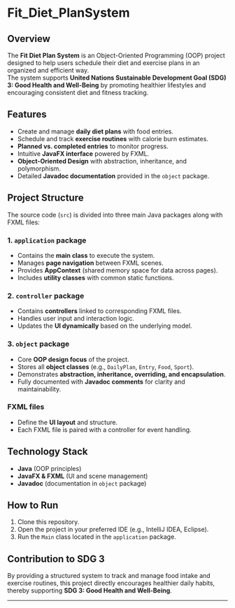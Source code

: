 # Fit_Diet_PlanSystem

## Overview
The **Fit Diet Plan System** is an Object-Oriented Programming (OOP) project designed to help users schedule their diet and exercise plans in an organized and efficient way.  
The system supports **United Nations Sustainable Development Goal (SDG) 3: Good Health and Well-Being** by promoting healthier lifestyles and encouraging consistent diet and fitness tracking.

## Features
- Create and manage **daily diet plans** with food entries.  
- Schedule and track **exercise routines** with calorie burn estimates.  
- **Planned vs. completed entries** to monitor progress.  
- Intuitive **JavaFX interface** powered by FXML.  
- **Object-Oriented Design** with abstraction, inheritance, and polymorphism.  
- Detailed **Javadoc documentation** provided in the `object` package.  

## Project Structure
The source code (`src`) is divided into three main Java packages along with FXML files:

### 1. `application` package
- Contains the **main class** to execute the system.  
- Manages **page navigation** between FXML scenes.  
- Provides **AppContext** (shared memory space for data across pages).  
- Includes **utility classes** with common static functions.  

### 2. `controller` package
- Contains **controllers** linked to corresponding FXML files.  
- Handles user input and interaction logic.  
- Updates the **UI dynamically** based on the underlying model.  

### 3. `object` package
- Core **OOP design focus** of the project.  
- Stores all **object classes** (e.g., `DailyPlan`, `Entry`, `Food`, `Sport`).  
- Demonstrates **abstraction, inheritance, overriding, and encapsulation**.  
- Fully documented with **Javadoc comments** for clarity and maintainability.  

### FXML files
- Define the **UI layout** and structure.  
- Each FXML file is paired with a controller for event handling.  

## Technology Stack
- **Java** (OOP principles)  
- **JavaFX & FXML** (UI and scene management)  
- **Javadoc** (documentation in `object` package)  

## How to Run
1. Clone this repository.  
2. Open the project in your preferred IDE (e.g., IntelliJ IDEA, Eclipse).  
3. Run the `Main` class located in the `application` package.  

## Contribution to SDG 3
By providing a structured system to track and manage food intake and exercise routines, this project directly encourages healthier daily habits, thereby supporting **SDG 3: Good Health and Well-Being**.

---
